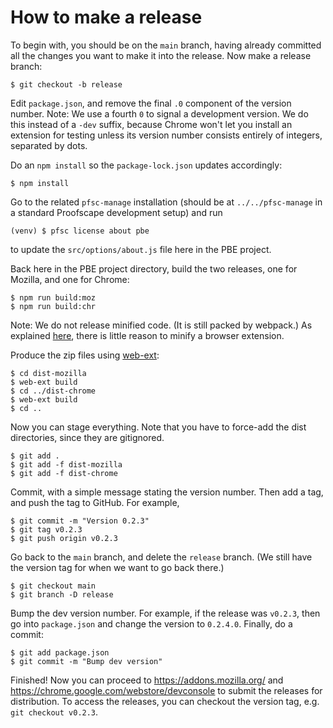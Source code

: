 # How to make a release


To begin with, you should be on the `main` branch, having already committed all
the changes you want to make it into the release. Now make a release branch:

    $ git checkout -b release

Edit `package.json`, and remove the final `.0` component of the version number.
Note: We use a fourth `0` to signal a development version. We do this instead of
a `-dev` suffix, because Chrome won't let you install an extension for testing
unless its version number consists entirely of integers, separated by dots.

Do an `npm install` so the `package-lock.json` updates accordingly:

    $ npm install

Go to the related `pfsc-manage` installation (should be at `../../pfsc-manage` in
a standard Proofscape development setup) and run

    (venv) $ pfsc license about pbe

to update the `src/options/about.js` file here in the PBE project.

Back here in the PBE project directory, build the two releases, one for Mozilla,
and one for Chrome:

    $ npm run build:moz
    $ npm run build:chr

Note: We do not release minified code. (It is still packed by webpack.) As explained
[here](https://extensionworkshop.com/documentation/publish/source-code-submission/),
there is little reason to minify a browser extension.

Produce the zip files using
[web-ext](https://extensionworkshop.com/documentation/develop/getting-started-with-web-ext/):

    $ cd dist-mozilla
    $ web-ext build
    $ cd ../dist-chrome
    $ web-ext build
    $ cd ..

Now you can stage everything. Note that you have to force-add the dist directories,
since they are gitignored.

    $ git add .
    $ git add -f dist-mozilla
    $ git add -f dist-chrome

Commit, with a simple message stating the version number. Then add a tag, and push the
tag to GitHub. For example,

    $ git commit -m "Version 0.2.3"
    $ git tag v0.2.3
    $ git push origin v0.2.3

Go back to the `main` branch, and delete the `release` branch. (We still have the version
tag for when we want to go back there.)

    $ git checkout main
    $ git branch -D release

Bump the dev version number. For example, if the release was `v0.2.3`, then go
into `package.json` and change the version to `0.2.4.0`. Finally, do a commit:

    $ git add package.json
    $ git commit -m "Bump dev version"

Finished! Now you can proceed to
<https://addons.mozilla.org/> and <https://chrome.google.com/webstore/devconsole>
to submit the releases for distribution. To access the releases, you can checkout
the version tag, e.g. `git checkout v0.2.3`.